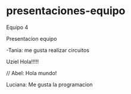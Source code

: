 # presentaciones-equipo
Equipo 4


Presentacion equipo

-Tania: me gusta realizar circuitos 

Uziel Hola!!!!!

// Abel: Hola mundo!

Luciana: Me gusta la programacion
